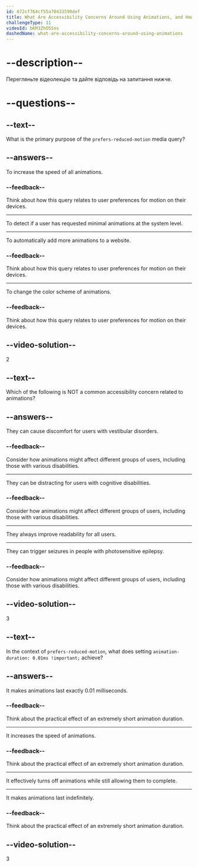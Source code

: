 ```yaml
---
id: 672cf764cf55a70433590def
title: What Are Accessibility Concerns Around Using Animations, and How Can prefers-reduced-motion Help?
challengeType: 11
videoId: bKM3ZhO5Sns
dashedName: what-are-accessibility-concerns-around-using-animations
---
```


# --description--

Перегляньте відеолекцію та дайте відповідь на запитання нижче.

# --questions--

## --text--

What is the primary purpose of the `prefers-reduced-motion` media query?

## --answers--

To increase the speed of all animations.

### --feedback--

Think about how this query relates to user preferences for motion on their devices.

---

To detect if a user has requested minimal animations at the system level.

---

To automatically add more animations to a website.

### --feedback--

Think about how this query relates to user preferences for motion on their devices.

---

To change the color scheme of animations.

### --feedback--

Think about how this query relates to user preferences for motion on their devices.

## --video-solution--

2

## --text--

Which of the following is NOT a common accessibility concern related to animations?

## --answers--

They can cause discomfort for users with vestibular disorders.

### --feedback--

Consider how animations might affect different groups of users, including those with various disabilities.

---

They can be distracting for users with cognitive disabilities.

### --feedback--

Consider how animations might affect different groups of users, including those with various disabilities.

---

They always improve readability for all users.

---

They can trigger seizures in people with photosensitive epilepsy.

### --feedback--

Consider how animations might affect different groups of users, including those with various disabilities.

## --video-solution--

3

## --text--

In the context of `prefers-reduced-motion`, what does setting `animation-duration: 0.01ms !important;` achieve?

## --answers--

It makes animations last exactly 0.01 milliseconds.

### --feedback--

Think about the practical effect of an extremely short animation duration.

---

It increases the speed of animations.

### --feedback--

Think about the practical effect of an extremely short animation duration.

---

It effectively turns off animations while still allowing them to complete.

---

It makes animations last indefinitely.

### --feedback--

Think about the practical effect of an extremely short animation duration.

## --video-solution--

3
